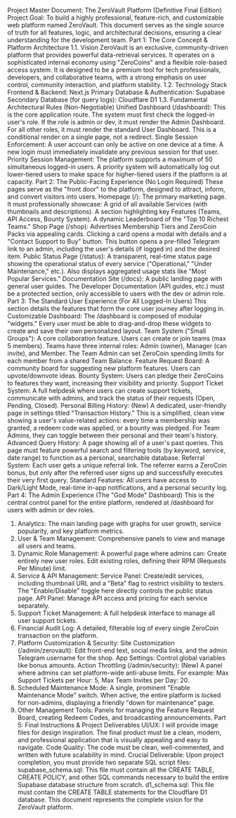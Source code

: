 Project Master Document: The ZeroVault Platform (Definitive Final Edition)
Project Goal: To build a highly professional, feature-rich, and customizable web platform named ZeroVault. This document serves as the single source of truth for all features, logic, and architectural decisions, ensuring a clear understanding for the development team.
Part 1: The Core Concept & Platform Architecture
1.1. Vision
ZeroVault is an exclusive, community-driven platform that provides powerful data-retrieval services. It operates on a sophisticated internal economy using "ZeroCoins" and a flexible role-based access system. It is designed to be a premium tool for tech professionals, developers, and collaborative teams, with a strong emphasis on user control, community interaction, and platform stability.
1.2. Technology Stack
Frontend & Backend: Next.js
Primary Database & Authentication: Supabase
Secondary Database (for query logs): Cloudflare D1
1.3. Fundamental Architectural Rules (Non-Negotiable)
Unified Dashboard (/dashboard): This is the core application route. The system must first check the logged-in user's role. If the role is admin or dev, it must render the Admin Dashboard. For all other roles, it must render the standard User Dashboard. This is a conditional render on a single page, not a redirect.
Single Session Enforcement: A user account can only be active on one device at a time. A new login must immediately invalidate any previous session for that user.
Priority Session Management: The platform supports a maximum of 50 simultaneous logged-in users. A priority system will automatically log out lower-tiered users to make space for higher-tiered users if the platform is at capacity.
Part 2: The Public-Facing Experience (No Login Required)
These pages serve as the "front door" to the platform, designed to attract, inform, and convert visitors into users.
Homepage (/): The primary marketing page. It must professionally showcase:
A grid of all available Services (with thumbnails and descriptions).
A section highlighting key Features (Teams, API Access, Bounty System).
A dynamic Leaderboard of the "Top 10 Richest Teams."
Shop Page (/shop):
Advertises Membership Tiers and ZeroCoin Packs via appealing cards.
Clicking a card opens a modal with details and a "Contact Support to Buy" button.
This button opens a pre-filled Telegram link to an admin, including the user's details (if logged in) and the desired item.
Public Status Page (/status):
A transparent, real-time status page showing the operational status of every service ("Operational," "Under Maintenance," etc.).
Also displays aggregated usage stats like "Most Popular Services."
Documentation Site (/docs):
A public landing page with general user guides.
The Developer Documentation (API guides, etc.) must be a protected section, only accessible to users with the dev or admin role.
Part 3: The Standard User Experience (For All Logged-In Users)
This section details the features that form the core user journey after logging in.
Customizable Dashboard: The /dashboard is composed of modular "widgets." Every user must be able to drag-and-drop these widgets to create and save their own personalized layout.
Team System ("Small Groups"):
A core collaboration feature. Users can create or join teams (max 5 members).
Teams have three internal roles: Admin (owner), Manager (can invite), and Member.
The Team Admin can set ZeroCoin spending limits for each member from a shared Team Balance.
Feature Request Board:
A community board for suggesting new platform features. Users can upvote/downvote ideas.
Bounty System: Users can pledge their ZeroCoins to features they want, increasing their visibility and priority.
Support Ticket System:
A full helpdesk where users can create support tickets, communicate with admins, and track the status of their requests (Open, Pending, Closed).
Personal Billing History: (New)
A dedicated, user-friendly page in settings titled "Transaction History."
This is a simplified, clean view showing a user's value-related actions: every time a membership was granted, a redeem code was applied, or a bounty was pledged. For Team Admins, they can toggle between their personal and their team's history.
Advanced Query History:
A page showing all of a user's past queries. This page must feature powerful search and filtering tools (by keyword, service, date range) to function as a personal, searchable database.
Referral System:
Each user gets a unique referral link. The referrer earns a ZeroCoin bonus, but only after the referred user signs up and successfully executes their very first query.
Standard Features: All users have access to Dark/Light Mode, real-time in-app notifications, and a personal security log.
Part 4: The Admin Experience (The "God Mode" Dashboard)
This is the central control panel for the entire platform, rendered at /dashboard for users with admin or dev roles.
1. Analytics: The main landing page with graphs for user growth, service popularity, and key platform metrics.
2. User & Team Management: Comprehensive panels to view and manage all users and teams.
3. Dynamic Role Management: A powerful page where admins can:
Create entirely new user roles.
Edit existing roles, defining their RPM (Requests Per Minute) limit.
4. Service & API Management:
Service Panel: Create/edit services, including thumbnail URL and a "Beta" flag to restrict visibility to testers. The "Enable/Disable" toggle here directly controls the public status page.
API Panel: Manage API access and pricing for each service separately.
5. Support Ticket Management: A full helpdesk interface to manage all user support tickets.
6. Financial Audit Log: A detailed, filterable log of every single ZeroCoin transaction on the platform.
7. Platform Customization & Security:
Site Customization (/admin/zerovault): Edit front-end text, social media links, and the admin Telegram username for the shop.
App Settings: Control global variables like bonus amounts.
Action Throttling (/admin/security): (New) A panel where admins can set platform-wide anti-abuse limits. For example: Max Support Tickets per Hour: 5, Max Team Invites per Day: 20.
8. Scheduled Maintenance Mode:
A single, prominent "Enable Maintenance Mode" switch.
When active, the entire platform is locked for non-admins, displaying a friendly "down for maintenance" page.
9. Other Management Tools: Panels for managing the Feature Request Board, creating Redeem Codes, and broadcasting announcements.
Part 5: Final Instructions & Project Deliverables
UI/UX: I will provide image files for design inspiration. The final product must be a clean, modern, and professional application that is visually appealing and easy to navigate.
Code Quality: The code must be clean, well-commented, and written with future scalability in mind.
Crucial Deliverable: Upon project completion, you must provide two separate SQL script files:
supabase_schema.sql: This file must contain all the CREATE TABLE, CREATE POLICY, and other SQL commands necessary to build the entire Supabase database structure from scratch.
d1_schema.sql: This file must contain the CREATE TABLE statements for the Cloudflare D1 database.
This document represents the complete vision for the ZeroVault platform.